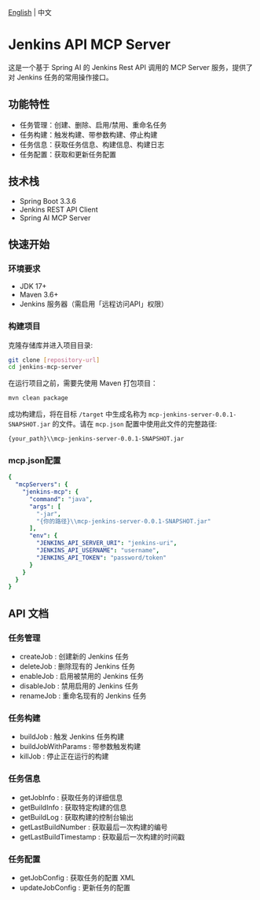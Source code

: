 [English](README.md) | 中文
# Jenkins API MCP Server

这是一个基于 Spring AI 的 Jenkins Rest API 调用的 MCP Server 服务，提供了对 Jenkins 任务的常用操作接口。

## 功能特性

- 任务管理：创建、删除、启用/禁用、重命名任务
- 任务构建：触发构建、带参数构建、停止构建
- 任务信息：获取任务信息、构建信息、构建日志
- 任务配置：获取和更新任务配置

## 技术栈

- Spring Boot 3.3.6
- Jenkins REST API Client
- Spring AI MCP Server

## 快速开始

### 环境要求

- JDK 17+
- Maven 3.6+
- Jenkins 服务器（需启用「远程访问API」权限）

### 构建项目

克隆存储库并进入项目目录:

```bash
git clone [repository-url]
cd jenkins-mcp-server
```

在运行项目之前，需要先使用 Maven 打包项目：

```bash
mvn clean package
```
成功构建后，将在目标 `/target` 中生成名称为 `mcp-jenkins-server-0.0.1-SNAPSHOT.jar` 的文件。请在 `mcp.json` 配置中使用此文件的完整路径:
```bash
{your_path}\\mcp-jenkins-server-0.0.1-SNAPSHOT.jar
 ```

### mcp.json配置
```yaml
{
  "mcpServers": {
    "jenkins-mcp": {
      "command": "java",
      "args": [
        "-jar",
        "{你的路径}\\mcp-jenkins-server-0.0.1-SNAPSHOT.jar"
      ],
      "env": {
        "JENKINS_API_SERVER_URI": "jenkins-uri",
        "JENKINS_API_USERNAME": "username",
        "JENKINS_API_TOKEN": "password/token" 
      }
    }
  }
}
```
## API 文档
### 任务管理
- createJob : 创建新的 Jenkins 任务
- deleteJob : 删除现有的 Jenkins 任务
- enableJob : 启用被禁用的 Jenkins 任务
- disableJob : 禁用启用的 Jenkins 任务
- renameJob : 重命名现有的 Jenkins 任务
### 任务构建
- buildJob : 触发 Jenkins 任务构建
- buildJobWithParams : 带参数触发构建
- killJob : 停止正在运行的构建
### 任务信息
- getJobInfo : 获取任务的详细信息
- getBuildInfo : 获取特定构建的信息
- getBuildLog : 获取构建的控制台输出
- getLastBuildNumber : 获取最后一次构建的编号
- getLastBuildTimestamp : 获取最后一次构建的时间戳
### 任务配置
- getJobConfig : 获取任务的配置 XML
- updateJobConfig : 更新任务的配置